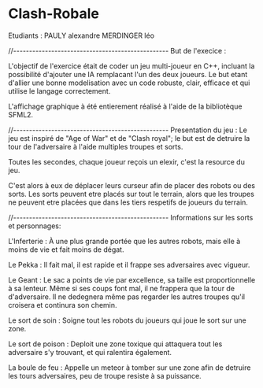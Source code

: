 # Clash-Robale

Etudiants :
PAULY alexandre
MERDINGER léo

//-------------------------------------------------
But de l'execice : 

L'objectif de l'exercice était de coder un jeu multi-joueur en C++, incluant la possibilité d'ajouter une IA remplacant l'un des deux joueurs.
Le but etant d'allier une bonne modelisation avec un code robuste, clair, efficace et qui utilise le langage correctement.

L'affichage graphique à été entierement réalisé à l'aide de la bibliotèque SFML2. 

//-------------------------------------------------
Presentation du jeu :
Le jeu est inspiré de "Age of War" et de "Clash royal";
le but est de detruire la tour de l'adversaire à l'aide
multiples troupes et sorts. 

Toutes les secondes, chaque joueur reçois un elexir,
c'est la resource du jeu.

C'est alors à eux de déplacer leurs curseur afin de placer 
des robots ou des sorts.
Les sorts peuvent etre placés sur tout le terrain, alors 
que les troupes ne peuvent etre placées que dans les tiers 
respetifs de joueurs du terrain.

//-------------------------------------------------
Informations sur les sorts et personnages: 

L'Inferterie :
À une plus grande portée que les autres robots, mais elle à
 moins de vie et fait moins de dégat. 

Le Pekka :
Il fait mal, il est rapide et il frappe ses adversaires avec vigueur.

Le Geant : 
Le sac a points de vie par excellence, sa taille est
proportionnelle à sa lenteur. Même si ses coups font mal,
il ne frappera que la tour de d'adversaire. Il ne 
dedegnera même pas regarder les autres troupes qu'il 
croisera et continura son chemin.

Le sort de soin :
Soigne tout les robots du joueurs qui joue le sort sur une 
zone.

Le sort de poison :
Deploit une zone toxique qui attaquera tout les adversaire 
s'y trouvant, et qui ralentira également.

La boule de feu :
Appelle un meteor à tomber sur une zone afin de detruire
les tours adversaires, peu de troupe resiste à sa 
puissance.





